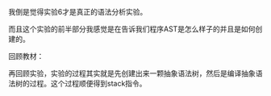 我倒是觉得实验6才是真正的语法分析实验。

而且这个实验的前半部分我感觉是在告诉我们程序AST是怎么样子的并且是如何创建的。

回顾教材：

再回顾实验，实验的过程其实就是先创建出来一颗抽象语法树，然后是编译抽象语法树的过程。这个过程顺便得到stack指令。